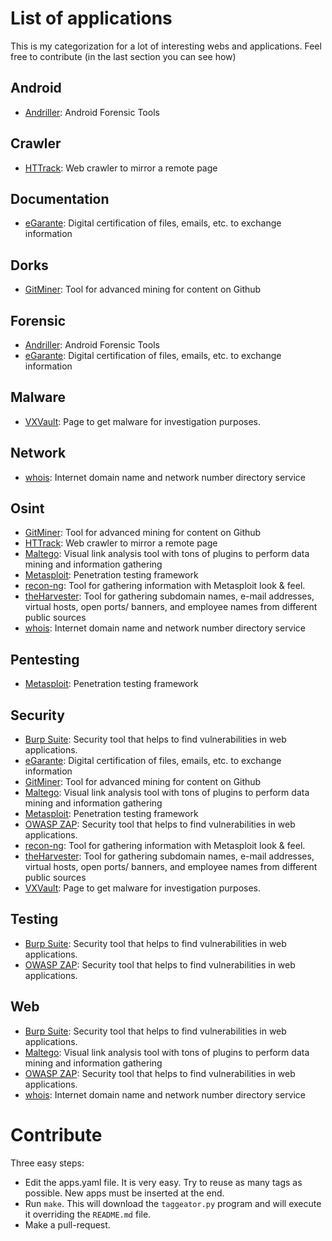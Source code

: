 # List of applications

This is my categorization for a lot of interesting webs and applications. Feel
free to contribute (in the last section you can see how)


## Android
- [Andriller](https://www.andriller.com/): Android Forensic Tools

## Crawler
- [HTTrack](https://www.httrack.com/): Web crawler to mirror a remote page

## Documentation
- [eGarante](https://www.egarante.com/): Digital certification of files, emails, etc. to exchange information

## Dorks
- [GitMiner](https://github.com/UnkL4b/GitMiner): Tool for advanced mining for content on Github 

## Forensic
- [Andriller](https://www.andriller.com/): Android Forensic Tools
- [eGarante](https://www.egarante.com/): Digital certification of files, emails, etc. to exchange information

## Malware
- [VXVault](http://vxvault.net): Page to get malware for investigation purposes.

## Network
- [whois](http://www.manpagez.com/man/1/whois/): Internet domain name and network number directory service

## Osint
- [GitMiner](https://github.com/UnkL4b/GitMiner): Tool for advanced mining for content on Github 
- [HTTrack](https://www.httrack.com/): Web crawler to mirror a remote page
- [Maltego](https://www.paterva.com/web7/): Visual link analysis tool with tons of plugins to perform data mining and
information gathering
- [Metasploit](https://www.metasploit.com/): Penetration testing framework
- [recon-ng](https://bitbucket.org/LaNMaSteR53/recon-ng/): Tool for gathering information with Metasploit look & feel.
- [theHarvester](https://github.com/laramies/theHarvester): Tool for gathering subdomain names, e-mail addresses, virtual hosts, open
ports/ banners, and employee names from different public sources
- [whois](http://www.manpagez.com/man/1/whois/): Internet domain name and network number directory service

## Pentesting
- [Metasploit](https://www.metasploit.com/): Penetration testing framework

## Security
- [Burp Suite](https://portswigger.net/burp): Security tool that helps to find vulnerabilities in web applications.
- [eGarante](https://www.egarante.com/): Digital certification of files, emails, etc. to exchange information
- [GitMiner](https://github.com/UnkL4b/GitMiner): Tool for advanced mining for content on Github 
- [Maltego](https://www.paterva.com/web7/): Visual link analysis tool with tons of plugins to perform data mining and
information gathering
- [Metasploit](https://www.metasploit.com/): Penetration testing framework
- [OWASP ZAP](https://www.owasp.org/index.php/OWASP_Zed_Attack_Proxy_Project): Security tool that helps to find vulnerabilities in web applications.
- [recon-ng](https://bitbucket.org/LaNMaSteR53/recon-ng/): Tool for gathering information with Metasploit look & feel.
- [theHarvester](https://github.com/laramies/theHarvester): Tool for gathering subdomain names, e-mail addresses, virtual hosts, open
ports/ banners, and employee names from different public sources
- [VXVault](http://vxvault.net): Page to get malware for investigation purposes.

## Testing
- [Burp Suite](https://portswigger.net/burp): Security tool that helps to find vulnerabilities in web applications.
- [OWASP ZAP](https://www.owasp.org/index.php/OWASP_Zed_Attack_Proxy_Project): Security tool that helps to find vulnerabilities in web applications.

## Web
- [Burp Suite](https://portswigger.net/burp): Security tool that helps to find vulnerabilities in web applications.
- [Maltego](https://www.paterva.com/web7/): Visual link analysis tool with tons of plugins to perform data mining and
information gathering
- [OWASP ZAP](https://www.owasp.org/index.php/OWASP_Zed_Attack_Proxy_Project): Security tool that helps to find vulnerabilities in web applications.
- [whois](http://www.manpagez.com/man/1/whois/): Internet domain name and network number directory service


# Contribute

Three easy steps:

- Edit the apps.yaml file. It is very easy. Try to reuse as many tags as
  possible. New apps must be inserted at the end.
- Run `make`. This will download the `taggeator.py` program and will execute it
  overriding the `README.md` file.
- Make a pull-request.
